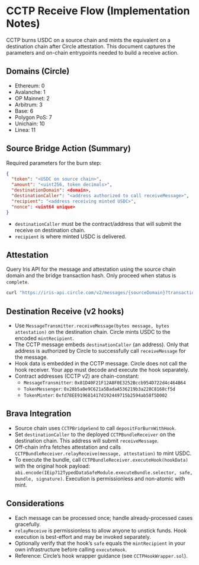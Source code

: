 # CCTP Receive Flow (Implementation Notes)

CCTP burns USDC on a source chain and mints the equivalent on a destination
chain after Circle attestation. This document captures the parameters and
on-chain entrypoints needed to build a receive action.

## Domains (Circle)

- Ethereum: 0
- Avalanche: 1
- OP Mainnet: 2
- Arbitrum: 3
- Base: 6
- Polygon PoS: 7
- Unichain: 10
- Linea: 11

## Source Bridge Action (Summary)

Required parameters for the burn step:

```json
{
  "token": "<USDC on source chain>",
  "amount": "<uint256, token decimals>",
  "destinationDomain": <domain>,
  "destinationCaller": "<address authorized to call receiveMessage>",
  "recipient": "<address receiving minted USDC>",
  "nonce": <uint64 unique>
}
```

- `destinationCaller` must be the contract/address that will submit the receive
  on destination chain.
- `recipient` is where minted USDC is delivered.

## Attestation

Query Iris API for the message and attestation using the source chain domain and
the bridge transaction hash. Only proceed when status is `complete`.

```bash
curl "https://iris-api.circle.com/v2/messages/{sourceDomain}?transactionHash={txHash}"
```

## Destination Receive (v2 hooks)

- Use `MessageTransmitter.receiveMessage(bytes message, bytes attestation)` on
  the destination chain. Circle mints USDC to the encoded `mintRecipient`.
- The CCTP message embeds `destinationCaller` (an address). Only that address
  is authorized by Circle to successfully call `receiveMessage` for the message.
- Hook data is embedded in the CCTP message. Circle does not call the hook
  receiver. Your app must decode and execute the hook separately.
- Contract addresses (CCTP v2) are chain-constant:
  - `MessageTransmitter`: `0x81D40F21F12A8F0E3252Bccb954D722d4c464B64`
  - `TokenMessenger`: `0x28b5a0e9C621a5BadaA536219b3a228C8168cf5d`
  - `TokenMinter`: `0xfd78EE919681417d192449715b2594ab58f5D002`

## Brava Integration

- Source chain uses `CCTPBridgeSend` to call `depositForBurnWithHook`.
- Set `destinationCaller` to the deployed `CCTPBundleReceiver` on the
  destination chain. This address will submit `receiveMessage`.
- Off-chain infra fetches attestation and calls
  `CCTPBundleReceiver.relayReceive(message, attestation)` to mint USDC.
- To execute the bundle, call `CCTPBundleReceiver.executeHook(hookData)` with
  the original hook payload:
  `abi.encode(IEip712TypedDataSafeModule.executeBundle.selector, safe, bundle, signature)`.
  Execution is permissionless and non-atomic with mint.

## Considerations

- Each message can be processed once; handle already-processed cases gracefully.
- `relayReceive` is permissionless to allow anyone to unstick funds. Hook
  execution is best-effort and may be invoked separately.
- Optionally verify that the hook’s `safe` equals the `mintRecipient` in your
  own infrastructure before calling `executeHook`.
- Reference: Circle’s hook wrapper guidance
  (see `CCTPHookWrapper.sol`).
